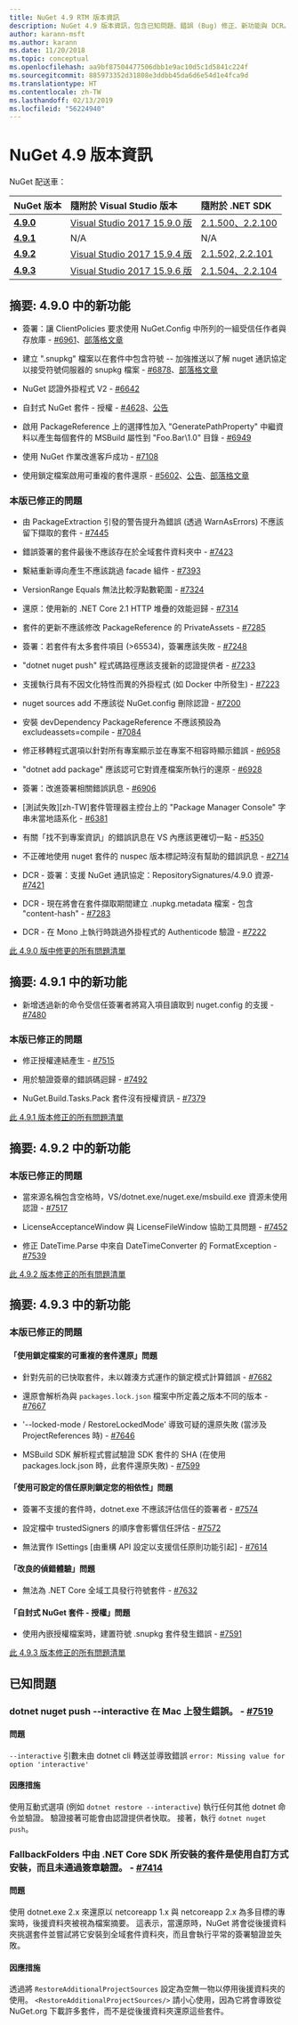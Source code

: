 ```yaml
---
title: NuGet 4.9 RTM 版本資訊
description: NuGet 4.9 版本資訊，包含已知問題、錯誤 (Bug) 修正、新功能與 DCR。
author: karann-msft
ms.author: karann
ms.date: 11/20/2018
ms.topic: conceptual
ms.openlocfilehash: aa9bf87504477506dbb1e9ac10d5c1d5841c224f
ms.sourcegitcommit: 885973352d31808e3ddbb45da6d6e54d1e4fca9d
ms.translationtype: HT
ms.contentlocale: zh-TW
ms.lasthandoff: 02/13/2019
ms.locfileid: "56224940"
---
```

# <a name="nuget-49-release-notes"></a>NuGet 4.9 版本資訊

NuGet 配送車：

| NuGet 版本 | 隨附於 Visual Studio 版本| 隨附於 .NET SDK|
|:---|:---|:---|
| [**4.9.0**](https://nuget.org/downloads) | [Visual Studio 2017 15.9.0 版](https://visualstudio.microsoft.com/downloads/) | [2.1.500、2.2.100](https://www.microsoft.com/net/download/visual-studio-sdks) |
| [**4.9.1**](https://nuget.org/downloads) | N/A | N/A |
| [**4.9.2**](https://nuget.org/downloads) |[Visual Studio 2017 15.9.4 版](https://visualstudio.microsoft.com/downloads/) | [2.1.502, 2.2.101](https://www.microsoft.com/net/download/visual-studio-sdks) |
| [**4.9.3**](https://nuget.org/downloads) |[Visual Studio 2017 15.9.6 版](https://visualstudio.microsoft.com/downloads/) | [2.1.504、2.2.104](https://www.microsoft.com/net/download/visual-studio-sdks) |


## <a name="summary-whats-new-in-490"></a>摘要: 4.9.0 中的新功能

* 簽署：讓 ClientPolicies 要求使用 NuGet.Config 中所列的一組受信任作者與存放庫 - [#6961](https://github.com/NuGet/Home/issues/6961)、[部落格文章](https://blog.nuget.org/20181205/Lock-down-your-dependencies-using-configurable-trust-policies.html)

* 建立 ".snupkg" 檔案以在套件中包含符號 -- 加強推送以了解 nuget 通訊協定以接受符號伺服器的 snupkg 檔案 - [#6878](https://github.com/NuGet/Home/issues/6878)、[部落格文章](https://blog.nuget.org/20181116/Improved-debugging-experience-with-the-NuGet-org-symbol-server-and-snupkg.html)

* NuGet 認證外掛程式 V2 - [#6642](https://github.com/NuGet/Home/issues/6642)

* 自封式 NuGet 套件 - 授權 - [#4628](https://github.com/NuGet/Home/issues/4628)、[公告](https://github.com/NuGet/Announcements/issues/32)

* 啟用 PackageReference 上的選擇性加入 "GeneratePathProperty" 中繼資料以產生每個套件的 MSBuild 屬性到 "Foo.Bar\1.0\" 目錄 - [#6949](https://github.com/NuGet/Home/issues/6949)

* 使用 NuGet 作業改進客戶成功 - [#7108](https://github.com/NuGet/Home/issues/7108)

* 使用鎖定檔案啟用可重複的套件還原 - [#5602](https://github.com/NuGet/Home/issues/5602)、[公告](https://github.com/NuGet/Announcements/issues/28)、[部落格文章](https://blog.nuget.org/20181217/Enable-repeatable-package-restores-using-a-lock-file.html)

### <a name="issues-fixed-in-this-release"></a>本版已修正的問題

* 由 PackageExtraction 引發的警告提升為錯誤 (透過 WarnAsErrors) 不應該留下擷取的套件 - [#7445](https://github.com/NuGet/Home/issues/7445)

* 錯誤簽署的套件最後不應該存在於全域套件資料夾中 - [#7423](https://github.com/NuGet/Home/issues/7423)

* 繫結重新導向產生不應該跳過 facade 組件 - [#7393](https://github.com/NuGet/Home/issues/7393)

* VersionRange Equals 無法比較浮點數範圍 - [#7324](https://github.com/NuGet/Home/issues/7324)

* 還原：使用新的 .NET Core 2.1 HTTP 堆疊的效能迴歸 - [#7314](https://github.com/NuGet/Home/issues/7314)

* 套件的更新不應該修改 PackageReference 的 PrivateAssets - [#7285](https://github.com/NuGet/Home/issues/7285)

* 簽署：若套件有太多套件項目 (>65534)，簽署應該失敗 - [#7248](https://github.com/NuGet/Home/issues/7248)

* "dotnet nuget push" 程式碼路徑應該支援新的認證提供者 - [#7233](https://github.com/NuGet/Home/issues/7233)

* 支援執行具有不因文化特性而異的外掛程式 (如 Docker 中所發生) - [#7223](https://github.com/NuGet/Home/issues/7223)

* nuget sources add 不應該從 NuGet.config 刪除認證 - [#7200](https://github.com/NuGet/Home/issues/7200)

* 安裝 devDependency PackageReference 不應該預設為 excludeassets=compile - [#7084](https://github.com/NuGet/Home/issues/7084)

* 修正移轉程式選項以針對所有專案顯示並在專案不相容時顯示錯誤 - [#6958](https://github.com/NuGet/Home/issues/6958)

* "dotnet add package" 應該認可它對資產檔案所執行的還原 - [#6928](https://github.com/NuGet/Home/issues/6928)

* 簽署：改進簽署相關錯誤訊息 - [#6906](https://github.com/NuGet/Home/issues/6906)

* [測試失敗][zh-TW]套件管理器主控台上的 "Package Manager Console" 字串未當地語系化 - [#6381](https://github.com/NuGet/Home/issues/6381)

* 有關「找不到專案資訊」的錯誤訊息在 VS 內應該更確切一點 - [#5350](https://github.com/NuGet/Home/issues/5350)

* 不正確地使用 nuget 套件的 nuspec 版本標記時沒有幫助的錯誤訊息 - [#2714](https://github.com/NuGet/Home/issues/2714)

* DCR - 簽署：支援 NuGet 通訊協定：RepositorySignatures/4.9.0 資源- [#7421](https://github.com/NuGet/Home/issues/7421)

* DCR - 現在將會在套件擷取期間建立 .nupkg.metadata 檔案 - 包含 "content-hash" - [#7283](https://github.com/NuGet/Home/issues/7283)

* DCR - 在 Mono 上執行時跳過外掛程式的 Authenticode 驗證 - [#7222](https://github.com/NuGet/Home/issues/7222)

[此 4.9.0 版中修更的所有問題清單](https://github.com/NuGet/Home/issues?q=is%3Aissue+is%3Aclosed+milestone%3A%224.9") <br>

## <a name="summary-whats-new-in-491"></a>摘要: 4.9.1 中的新功能

* 新增透過新的命令受信任簽署者將寫入項目讀取到 nuget.config 的支援 - [#7480](https://github.com/NuGet/Home/issues/7480)

### <a name="issues-fixed-in-this-release"></a>本版已修正的問題

* 修正授權連結產生 - [#7515](https://github.com/NuGet/Home/issues/7515)

* 用於驗證簽章的錯誤碼迴歸 - [#7492](https://github.com/NuGet/Home/issues/7492)

* NuGet.Build.Tasks.Pack 套件沒有授權資訊 - [#7379](https://github.com/NuGet/Home/issues/7379)

[此 4.9.1 版本修正的所有問題清單](https://github.com/NuGet/Home/issues?q=is%3Aissue+is%3Aclosed+milestone%3A%224.9.1")

## <a name="summary-whats-new-in-492"></a>摘要: 4.9.2 中的新功能

### <a name="issues-fixed-in-this-release"></a>本版已修正的問題

* 當來源名稱包含空格時，VS/dotnet.exe/nuget.exe/msbuild.exe 資源未使用認證 - [#7517](https://github.com/NuGet/Home/issues/7517)

* LicenseAcceptanceWindow 與 LicenseFileWindow 協助工具問題 - [#7452](https://github.com/NuGet/Home/issues/7452)

* 修正 DateTime.Parse 中來自 DateTimeConverter 的 FormatException - [#7539](https://github.com/NuGet/Home/issues/7539)

[此 4.9.2 版本修正的所有問題清單](https://github.com/NuGet/Home/issues?q=is%3Aissue+is%3Aclosed+milestone%3A%224.9.2")

## <a name="summary-whats-new-in-493"></a>摘要: 4.9.3 中的新功能

### <a name="issues-fixed-in-this-release"></a>本版已修正的問題
#### <a name="repeatable-package-restores-using-a-lock-file-issues"></a>「使用鎖定檔案的可重複的套件還原」問題

* 針對先前的已快取套件，未以雜湊方式運作的鎖定模式計算錯誤 - [#7682](https://github.com/NuGet/Home/issues/7682)

* 還原會解析為與 `packages.lock.json` 檔案中所定義之版本不同的版本 - [#7667](https://github.com/NuGet/Home/issues/7667)

* '--locked-mode / RestoreLockedMode' 導致可疑的還原失敗 (當涉及 ProjectReferences 時) - [#7646](https://github.com/NuGet/Home/issues/7646)

* MSBuild SDK 解析程式嘗試驗證 SDK 套件的 SHA (在使用 packages.lock.json 時，此套件還原失敗) - [#7599](https://github.com/NuGet/Home/issues/7599)

#### <a name="lock-down-your-dependencies-using-configurable-trust-policies-issues"></a>「使用可設定的信任原則鎖定您的相依性」問題
* 簽署不支援的套件時，dotnet.exe 不應該評估信任的簽署者 - [#7574](https://github.com/NuGet/Home/issues/7574)

* 設定檔中 trustedSigners 的順序會影響信任評估 - [#7572](https://github.com/NuGet/Home/issues/7572)

* 無法實作 ISettings [由重構 API 設定以支援信任原則功能引起] - [#7614](https://github.com/NuGet/Home/issues/7614)

#### <a name="improved-debugging-experience-issues"></a>「改良的偵錯體驗」問題

* 無法為 .NET Core 全域工具發行符號套件 - [#7632](https://github.com/NuGet/Home/issues/7632)

#### <a name="self-contained-nuget-packages---license-issues"></a>「自封式 NuGet 套件 - 授權」問題

* 使用內嵌授權檔案時，建置符號 .snupkg 套件發生錯誤 - [#7591](https://github.com/NuGet/Home/issues/7591)

[此 4.9.3 版本修正的所有問題清單](https://github.com/nuget/home/issues?q=is%3Aissue+is%3Aclosed+milestone%3A%224.9.3")
## <a name="known-issues"></a>已知問題

### <a name="dotnet-nuget-push---interactive-gives-an-error-on-mac---7519httpsgithubcomnugethomeissues7519"></a>dotnet nuget push --interactive 在 Mac 上發生錯誤。 - [#7519](https://github.com/NuGet/Home/issues/7519)

#### <a name="issue"></a>問題
`--interactive` 引數未由 dotnet cli 轉送並導致錯誤 `error: Missing value for option 'interactive'`

#### <a name="workaround"></a>因應措施
使用互動式選項 (例如 `dotnet restore --interactive`) 執行任何其他 dotnet 命令並驗證。 驗證接著可能會由認證提供者快取。 接著，執行 `dotnet nuget push`。

### <a name="packages-in-fallbackfolders-installed-by-net-core-sdk-are-custom-installed-and-fail-signature-validation---7414httpsgithubcomnugethomeissues7414"></a>FallbackFolders 中由 .NET Core SDK 所安裝的套件是使用自訂方式安裝，而且未通過簽章驗證。 - [#7414](https://github.com/NuGet/Home/issues/7414)

#### <a name="issue"></a>問題
使用 dotnet.exe 2.x 來還原以 netcoreapp 1.x 與 netcoreapp 2.x 為多目標的專案時，後援資料夾被視為檔案摘要。 這表示，當還原時，NuGet 將會從後援資料夾挑選套件並嘗試將它安裝到全域套件資料夾，而且會執行平常的簽署驗證並失敗。

#### <a name="workaround"></a>因應措施
透過將 `RestoreAdditionalProjectSources` 設定為空無一物以停用後援資料夾的使用。 `<RestoreAdditionalProjectSources/>` 請小心使用，因為它將會導致從 NuGet.org 下載許多套件，而不是從後援資料夾還原這些套件。
